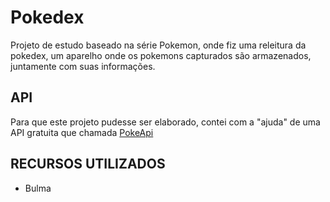 # Pokedex

Projeto de estudo baseado na série Pokemon, onde fiz uma releitura da pokedex, um aparelho onde os pokemons capturados são armazenados, juntamente com suas informações.

<h2>API</h2>

Para que este projeto pudesse ser elaborado, contei com a "ajuda" de uma API gratuita que chamada <a href="https://pokeapi.co">PokeApi</a>

<h2>RECURSOS UTILIZADOS</h2>

<ul>
  <li>Bulma</li>
</ul>
